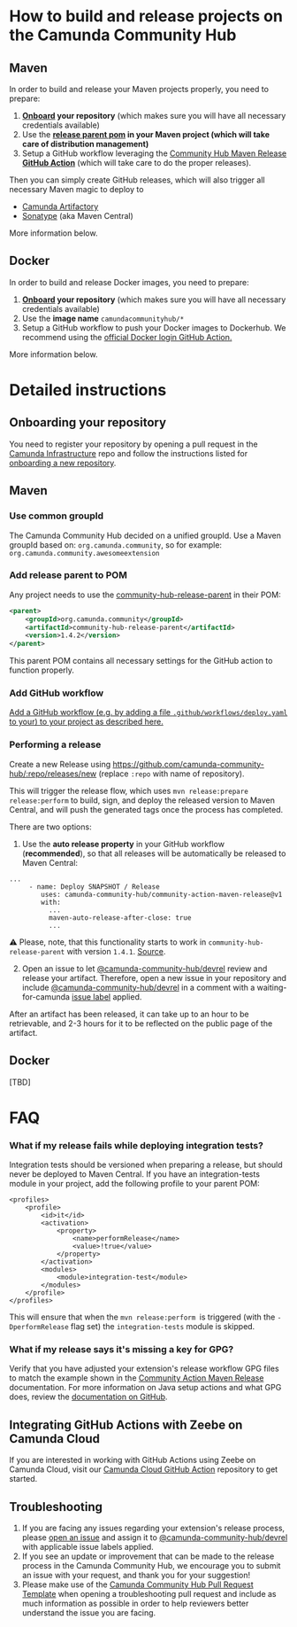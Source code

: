 # How to build and release projects on the Camunda Community Hub

## Maven

In order to build and release your Maven projects properly, you need to prepare:

1. **[Onboard](#onboarding-your-repository) your repository** (which makes sure you will have all necessary credentials available)
2. Use the **[release parent pom](https://github.com/camunda-community-hub/community-hub-release-parent) in your Maven project (which will take care of distribution management)**
3. Setup a GitHub workflow leveraging the [Community Hub Maven Release **GitHub Action**](https://github.com/camunda-community-hub/community-action-maven-release) (which will take care to do the proper releases).

Then you can simply create GitHub releases, which will also trigger all necessary Maven magic to deploy to 

- [Camunda Artifactory](https://artifacts.camunda.com/)
- [Sonatype](https://oss.sonatype.org/#stagingRepositories) (aka Maven Central)

More information below.

## Docker

In order to build and release Docker images, you need to prepare:

1. **[Onboard](#onboarding-your-repository) your repository** (which makes sure you will have all necessary credentials available)
2. Use the **image name** `camundacommunityhub/*`
3. Setup a GitHub workflow to push your Docker images to Dockerhub. We recommend using the [official Docker login GitHub Action.](https://github.com/marketplace/actions/docker-login)

More information below.

# Detailed instructions

## Onboarding your repository

You need to register your repository by opening a pull request in the [Camunda Infrastructure](https://github.com/camunda-community-hub/infrastructure) repo and follow the instructions listed for [onboarding a new repository](https://github.com/camunda-community-hub/infrastructure#use-case-onboarding-a-new-community-hub-repository).

## Maven

### Use common groupId

The Camunda Community Hub decided on a unified groupId. Use a Maven groupId based on: `org.camunda.community`, so for example: `org.camunda.community.awesomeextension`

### Add release parent to POM

Any project needs to use the [community-hub-release-parent](https://github.com/camunda-community-hub/community-hub-release-parent) in their POM:

```xml
<parent>
    <groupId>org.camunda.community</groupId>
    <artifactId>community-hub-release-parent</artifactId>
    <version>1.4.2</version>
</parent>
```

This parent POM contains all necessary settings for the GitHub action to function properly.

### Add GitHub workflow

[Add a GitHub workflow (e.g. by adding a file `.github/workflows/deploy.yaml` to your) to your project as described here.](https://github.com/camunda-community-hub/community-action-maven-release#add-github-workflow)


### Performing a release


Create a new Release using https://github.com/camunda-community-hub/:repo/releases/new (replace `:repo` with name of repository). 

This will trigger the release flow, which uses `mvn release:prepare release:perform` to build, sign, and deploy the released version to Maven Central, and will push the generated tags once the process has completed.

There are two options:

1. Use the **auto release property** in your GitHub workflow (**recommended**), so that all releases will be automatically be released to Maven Central:

```
...
     - name: Deploy SNAPSHOT / Release
        uses: camunda-community-hub/community-action-maven-release@v1
        with:
          ...
          maven-auto-release-after-close: true
          ...
```
:warning: Please, note, that this functionality starts to work in `community-hub-release-parent` with version `1.4.1`. [Source](https://github.com/camunda-community-hub/kotlin-coworker/issues/42#issuecomment-1432808578).

2. Open an issue to let [@camunda-community-hub/devrel](https://github.com/orgs/camunda-community-hub/teams/devrel) review and release your artifact. Therefore, open a new issue in your repository and include [@camunda-community-hub/devrel](https://github.com/orgs/camunda-community-hub/teams/devrel) in a comment with a waiting-for-camunda [issue label](https://github.com/camunda-community-hub/template-repo/labels) applied. 

After an artifact has been released, it can take up to an hour to be retrievable, and 2-3 hours for it to be reflected on the public page of the artifact.

## Docker

[TBD]

# FAQ

### What if my release fails while deploying integration tests?

Integration tests should be versioned when preparing a release, but should never be deployed to Maven Central. If you have an integration-tests module in your project, add the following profile to your parent POM:

```
<profiles>
    <profile>
        <id>it</id>
        <activation>
            <property>
                <name>performRelease</name>
                <value>!true</value>
            </property>
        </activation>
        <modules>
            <module>integration-test</module>
        </modules>
    </profile>
</profiles>
```

This will ensure that when the `mvn release:perform `is triggered (with the `-DperformRelease` flag set) the `integration-tests` module is skipped.

### What if my release says it's missing a key for GPG?

Verify that you have adjusted your extension's release workflow GPG files to match the example shown in the [Community Action Maven Release](https://github.com/camunda-community-hub/community-action-maven-release/blob/22004c20cb61979859e889cf17081b3e886849b8/example-workflows/java11/deploy.yml#L25-L30) documentation. For more information on Java setup actions and what GPG does, review the [documentation on GitHub](https://github.com/actions/setup-java/blob/main/docs/advanced-usage.md#gpg).

## Integrating GitHub Actions with Zeebe on Camunda Cloud

If you are interested in working with GitHub Actions using Zeebe on Camunda Cloud, visit our [Camunda Cloud GitHub Action](https://github.com/camunda-community-hub/camunda-cloud-github-action) repository to get started.

## Troubleshooting

1. If you are facing any issues regarding your extension's release process, please [open an issue](https://github.com/camunda-community-hub/community-action-maven-release/issues) and assign it to [@camunda-community-hub/devrel](https://github.com/orgs/camunda-community-hub/teams/devrel) with applicable issue labels applied.
2. If you see an update or improvement that can be made to the release process in the Camunda Community Hub, we encourage you to submit an issue with your request, and thank you for your suggestion!
3. Please make use of the [Camunda Community Hub Pull Request Template](https://github.com/camunda-community-hub/community/issues/new?assignees=&labels=&template=camunda-community-hub-pull-request-template.md&title=Pull+Request) when opening a troubleshooting pull request and include as much information as possible in order to help reviewers better understand the issue you are facing.

